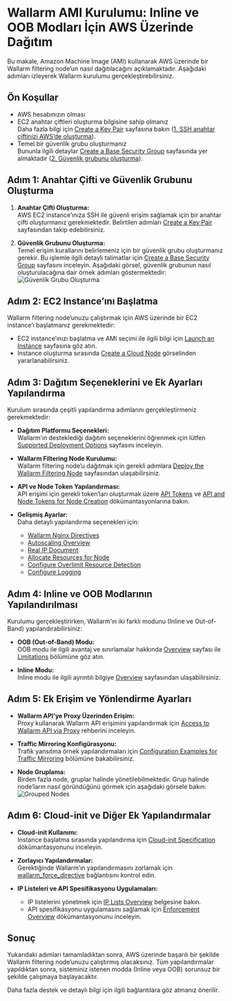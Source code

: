 # Wallarm AMI Kurulumu: Inline ve OOB Modları İçin AWS Üzerinde Dağıtım

Bu makale, Amazon Machine Image (AMI) kullanarak AWS üzerinde bir Wallarm filtering node’un nasıl dağıtılacağını açıklamaktadır. Aşağıdaki adımları izleyerek Wallarm kurulumu gerçekleştirebilirsiniz.

## Ön Koşullar

- AWS hesabınızın olması
- EC2 anahtar çiftleri oluşturma bilgisine sahip olmanız  
  Daha fazla bilgi için [Create a Key Pair][link-ssh-keys] sayfasına bakın ([1. SSH anahtar çiftinizi AWS’de oluşturma][anchor2]).
- Temel bir güvenlik grubu oluşturmanız  
  Bununla ilgili detaylar [Create a Base Security Group][link-sg] sayfasında yer almaktadır ([2. Güvenlik grubunu oluşturma][anchor1]).

## Adım 1: Anahtar Çifti ve Güvenlik Grubunu Oluşturma

1. **Anahtar Çifti Oluşturma:**  
   AWS EC2 instance’ınıza SSH ile güvenli erişim sağlamak için bir anahtar çifti oluşturmanız gerekmektedir. Belirtilen adımları [Create a Key Pair][link-ssh-keys] sayfasından takip edebilirsiniz.

2. **Güvenlik Grubunu Oluşturma:**  
   Temel erişim kurallarını belirlemeniz için bir güvenlik grubu oluşturmanız gerekir. Bu işlemle ilgili detaylı talimatlar için [Create a Base Security Group][link-sg] sayfasını inceleyin. Aşağıdaki görsel, güvenlik grubunun nasıl oluşturulacağına dair örnek adımları göstermektedir:  
   ![Güvenlik Grubu Oluşturma][img-create-sg]

## Adım 2: EC2 Instance’ını Başlatma

Wallarm filtering node’unuzu çalıştırmak için AWS üzerinde bir EC2 instance’ı başlatmanız gerekmektedir:

- EC2 instance’ınızı başlatma ve AMI seçimi ile ilgili bilgi için [Launch an Instance][link-launch-instance] sayfasına göz atın.
- Instance oluşturma sırasında [Create a Cloud Node][img-create-wallarm-node] görselinden yararlanabilirsiniz.

## Adım 3: Dağıtım Seçeneklerini ve Ek Ayarları Yapılandırma

Kurulum sırasında çeşitli yapılandırma adımlarını gerçekleştirmeniz gerekmektedir:

- **Dağıtım Platformu Seçenekleri:**  
  Wallarm’ın desteklediği dağıtım seçeneklerini öğrenmek için lütfen [Supported Deployment Options][deployment-platform-docs] sayfasını inceleyin.

- **Wallarm Filtering Node Kurulumu:**  
  Wallarm filtering node’u dağıtmak için gerekli adımlara [Deploy the Wallarm Filtering Node][node-token] sayfasından ulaşabilirsiniz.

- **API ve Node Token Yapılandırması:**  
  API erişimi için gerekli token’ları oluşturmak üzere [API Tokens][api-token] ve [API and Node Tokens for Node Creation][wallarm-token-types] dökümantasyonlarına bakın.

- **Gelişmiş Ayarlar:**  
  Daha detaylı yapılandırma seçenekleri için:
  - [Wallarm Nginx Directives][wallarm-nginx-directives]
  - [Autoscaling Overview][autoscaling-docs]
  - [Real IP Document][real-ip-docs]
  - [Allocate Resources for Node][allocate-memory-docs]
  - [Configure Overlimit Resource Detection][limiting-request-processing]
  - [Configure Logging][logs-docs]

## Adım 4: Inline ve OOB Modlarının Yapılandırılması

Kurulumu gerçekleştirirken, Wallarm’ın iki farklı modunu (Inline ve Out-of-Band) yapılandırabilirsiniz:

- **OOB (Out-of-Band) Modu:**  
  OOB modu ile ilgili avantaj ve sınırlamalar hakkında [Overview][oob-docs] sayfası ile [Limitations][oob-advantages-limitations] bölümüne göz atın.

- **Inline Modu:**  
  Inline modu ile ilgili ayrıntılı bilgiye [Overview][inline-docs] sayfasından ulaşabilirsiniz.

## Adım 5: Ek Erişim ve Yönlendirme Ayarları

- **Wallarm API’ye Proxy Üzerinden Erişim:**  
  Proxy kullanarak Wallarm API erişimini yapılandırmak için [Access to Wallarm API via Proxy][wallarm-api-via-proxy] rehberini inceleyin.

- **Traffic Mirroring Konfigürasyonu:**  
  Trafik yansıtma örnek yapılandırmaları için [Configuration Examples for Traffic Mirroring][web-server-mirroring-examples] bölümüne bakabilirsiniz.

- **Node Gruplama:**  
  Birden fazla node, gruplar halinde yönetilebilmektedir. Grup halinde node’ların nasıl göründüğünü görmek için aşağıdaki görsele bakın:  
  ![Grouped Nodes][img-grouped-nodes]

## Adım 6: Cloud-init ve Diğer Ek Yapılandırmalar

- **Cloud-init Kullanımı:**  
  Instance başlatma sırasında yapılandırma için [Cloud-init Specification][cloud-init-spec] dökümantasyonunu inceleyin.

- **Zorlayıcı Yapılandırmalar:**  
  Gerektiğinde Wallarm’ın yapılandırmasını zorlamak için [wallarm_force_directive] bağlantısını kontrol edin.

- **IP Listeleri ve API Spesifikasyonu Uygulamaları:**  
  - IP listelerini yönetmek için [IP Lists Overview][ip-lists-docs] belgesine bakın.
  - API spesifikasyonu uygulamasını sağlamak için [Enforcement Overview][api-spec-enforcement-docs] dökümantasyonunu inceleyin.

## Sonuç

Yukarıdaki adımları tamamladıktan sonra, AWS üzerinde başarılı bir şekilde Wallarm filtering node’unuzu çalıştırmış olacaksınız. Tüm yapılandırmalar yapıldıktan sonra, sisteminiz istenen modda (Inline veya OOB) sorunsuz bir şekilde çalışmaya başlayacaktır.

Daha fazla destek ve detaylı bilgi için ilgili bağlantılara göz atmanız önerilir.

[link-ssh-keys]:            https://docs.aws.amazon.com/AWSEC2/latest/UserGuide/get-set-up-for-amazon-ec2.html#create-a-key-pair
[link-sg]:                  https://docs.aws.amazon.com/en_us/AWSEC2/latest/UserGuide/get-set-up-for-amazon-ec2.html#create-a-base-security-group
[link-launch-instance]:     https://docs.aws.amazon.com/AWSEC2/latest/UserGuide/EC2_GetStarted.html#ec2-launch-instance

[anchor1]:      #2-create-a-security-group
[anchor2]:      #1-create-a-pair-of-ssh-keys-in-aws

[img-create-sg]:                ../../images/installation-ami/common/create_sg.png
[versioning-policy]:            ../../updating-migrating/versioning-policy.md#version-list
[img-wl-console-users]:         ../../images/check-user-no-2fa.png
[img-create-wallarm-node]:      ../../images/user-guides/nodes/create-cloud-node.png
[deployment-platform-docs]:     ../../installation/supported-deployment-options.md
[node-token]:                       ../../quickstart.md#deploy-the-wallarm-filtering-node
[api-token]:                        ../../user-guides/settings/api-tokens.md
[wallarm-token-types]:              ../../user-guides/nodes/nodes.md#api-and-node-tokens-for-node-creation
[platform]:                         ../../installation/supported-deployment-options.md
[ptrav-attack-docs]:                ../../attacks-vulns-list.md#path-traversal
[attacks-in-ui-image]:              ../../images/admin-guides/test-attacks-quickstart.png
[wallarm-nginx-directives]:         ../../admin-en/configure-parameters-en.md
[autoscaling-docs]:                 ../../admin-en/installation-guides/amazon-cloud/autoscaling-overview.md
[real-ip-docs]:                     ../../admin-en/using-proxy-or-balancer-en.md
[allocate-memory-docs]:             ../../admin-en/configuration-guides/allocate-resources-for-node.md
[limiting-request-processing]:      ../../user-guides/rules/configure-overlimit-res-detection.md
[logs-docs]:                        ../../admin-en/configure-logging.md
[oob-advantages-limitations]:       ../oob/overview.md#limitations
[wallarm-mode]:                     ../../admin-en/configure-wallarm-mode.md
[inline-docs]:                      ../inline/overview.md
[oob-docs]:                         ../oob/overview.md
[wallarm-api-via-proxy]:            ../../admin-en/configuration-guides/access-to-wallarm-api-via-proxy.md
[web-server-mirroring-examples]:    ../oob/web-server-mirroring/overview.md#configuration-examples-for-traffic-mirroring
[img-grouped-nodes]:                ../../images/user-guides/nodes/grouped-nodes.png
[cloud-init-spec]:                  ../cloud-platforms/cloud-init.md
[wallarm_force_directive]:          ../../admin-en/configure-parameters-en.md#wallarm_force
[ip-lists-docs]:                    ../../user-guides/ip-lists/overview.md
[api-spec-enforcement-docs]:        ../../api-specification-enforcement/overview.md